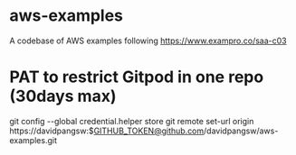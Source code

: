 # aws-examples
A codebase of AWS examples following https://www.exampro.co/saa-c03



# PAT to restrict Gitpod in one repo (30days max)
git config --global credential.helper store
git remote set-url origin https://davidpangsw:$GITHUB_TOKEN@github.com/davidpangsw/aws-examples.git